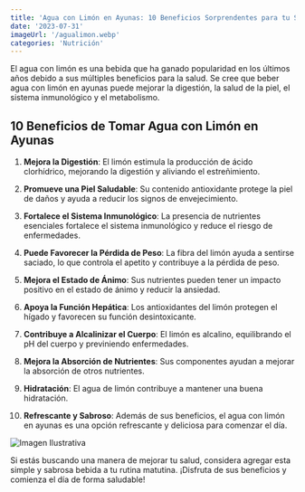 ```yaml
---
title: 'Agua con Limón en Ayunas: 10 Beneficios Sorprendentes para tu Salud'
date: '2023-07-31'
imageUrl: '/agualimon.webp'
categories: 'Nutrición'
---
```


El agua con limón es una bebida que ha ganado popularidad en los últimos años debido a sus múltiples beneficios para la salud. Se cree que beber agua con limón en ayunas puede mejorar la digestión, la salud de la piel, el sistema inmunológico y el metabolismo.

## 10 Beneficios de Tomar Agua con Limón en Ayunas

1. **Mejora la Digestión**: El limón estimula la producción de ácido clorhídrico, mejorando la digestión y aliviando el estreñimiento.

2. **Promueve una Piel Saludable**: Su contenido antioxidante protege la piel de daños y ayuda a reducir los signos de envejecimiento.

3. **Fortalece el Sistema Inmunológico**: La presencia de nutrientes esenciales fortalece el sistema inmunológico y reduce el riesgo de enfermedades.

4. **Puede Favorecer la Pérdida de Peso**: La fibra del limón ayuda a sentirse saciado, lo que controla el apetito y contribuye a la pérdida de peso.

5. **Mejora el Estado de Ánimo**: Sus nutrientes pueden tener un impacto positivo en el estado de ánimo y reducir la ansiedad.

6. **Apoya la Función Hepática**: Los antioxidantes del limón protegen el hígado y favorecen su función desintoxicante.

7. **Contribuye a Alcalinizar el Cuerpo**: El limón es alcalino, equilibrando el pH del cuerpo y previniendo enfermedades.

8. **Mejora la Absorción de Nutrientes**: Sus componentes ayudan a mejorar la absorción de otros nutrientes.

9. **Hidratación**: El agua de limón contribuye a mantener una buena hidratación.

10. **Refrescante y Sabroso**: Además de sus beneficios, el agua con limón en ayunas es una opción refrescante y deliciosa para comenzar el día.

![Imagen Ilustrativa](/agualimon.webp)

Si estás buscando una manera de mejorar tu salud, considera agregar esta simple y sabrosa bebida a tu rutina matutina. ¡Disfruta de sus beneficios y comienza el día de forma saludable!

